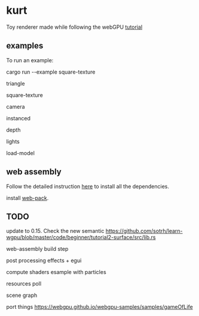 # kurt

Toy renderer made while following the webGPU [tutorial](https://sotrh.github.io/learn-wgpu/)



## examples


To run an example:

cargo run --example square-texture


triangle

square-texture

camera

instanced

depth

lights

load-model

## web assembly

Follow the detailed instruction [here](https://sotrh.github.io/learn-wgpu/beginner/tutorial1-window/#web-assembly) to install all the dependencies.

install [web-pack](https://rustwasm.github.io/wasm-pack/installer/).


## TODO

update to 0.15. Check the new semantic
https://github.com/sotrh/learn-wgpu/blob/master/code/beginner/tutorial2-surface/src/lib.rs

web-assembly build step

post processing effects + egui

compute shaders esample with particles

resources poll

scene graph

port things https://webgpu.github.io/webgpu-samples/samples/gameOfLife
